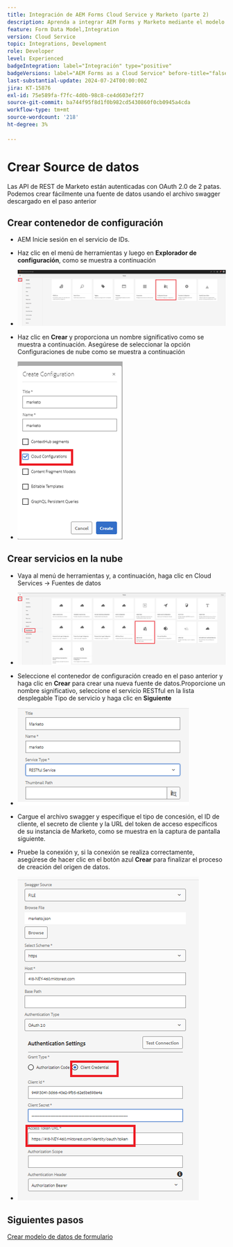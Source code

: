 ```yaml
---
title: Integración de AEM Forms Cloud Service y Marketo (parte 2)
description: Aprenda a integrar AEM Forms y Marketo mediante el modelo de datos de formulario de AEM Forms.
feature: Form Data Model,Integration
version: Cloud Service
topic: Integrations, Development
role: Developer
level: Experienced
badgeIntegration: label="Integración" type="positive"
badgeVersions: label="AEM Forms as a Cloud Service" before-title="false"
last-substantial-update: 2024-07-24T00:00:00Z
jira: KT-15876
exl-id: 75e589fa-f7fc-4d0b-98c8-ce4d603ef2f7
source-git-commit: ba744f95f8d1f0b982cd5430860f0cb0945a4cda
workflow-type: tm+mt
source-wordcount: '218'
ht-degree: 3%

---
```


# Crear Source de datos

Las API de REST de Marketo están autenticadas con OAuth 2.0 de 2 patas. Podemos crear fácilmente una fuente de datos usando el archivo swagger descargado en el paso anterior

## Crear contenedor de configuración

* AEM Inicie sesión en el servicio de IDs.
* Haz clic en el menú de herramientas y luego en **Explorador de configuración**, como se muestra a continuación

* ![menú de herramientas](assets/datasource3.png)

* Haz clic en **Crear** y proporciona un nombre significativo como se muestra a continuación. Asegúrese de seleccionar la opción Configuraciones de nube como se muestra a continuación

* ![contenedor de configuración](assets/datasource4.png)

## Crear servicios en la nube

* Vaya al menú de herramientas y, a continuación, haga clic en Cloud Services -> Fuentes de datos

* ![servicios en la nube](assets/datasource5.png)

* Seleccione el contenedor de configuración creado en el paso anterior y haga clic en **Crear** para crear una nueva fuente de datos.Proporcione un nombre significativo, seleccione el servicio RESTful en la lista desplegable Tipo de servicio y haga clic en **Siguiente**
* ![nuevo-origen de datos](assets/datasource6.png)

* Cargue el archivo swagger y especifique el tipo de concesión, el ID de cliente, el secreto de cliente y la URL del token de acceso específicos de su instancia de Marketo, como se muestra en la captura de pantalla siguiente.

* Pruebe la conexión y, si la conexión se realiza correctamente, asegúrese de hacer clic en el botón azul **Crear** para finalizar el proceso de creación del origen de datos.

* ![configuración de origen de datos](assets/datasource1.png)


## Siguientes pasos

[Crear modelo de datos de formulario](./part3.md)

